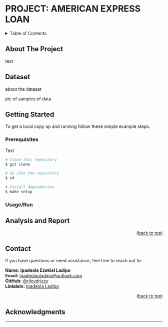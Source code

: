 # PROJECT: AMERICAN EXPRESS LOAN

<!-- TABLE OF CONTENTS -->
<details>
  <summary>Table of Contents</summary>
  <ol>
    <li><a href="#about-the-project">About The Project</a></li>
    <li><a href="#dataset">Dataset</a></li>
    <li>
      <a href="#getting-started">Getting Started</a>
      <ul>
        <li><a href="#prerequisites">Prerequisites</a></li>
      </ul>
    </li>
    <li><a href="#analysis-and-report">Analysis and Report</a></li>
    <li><a href="#contact">Contact</a></li>
    <li><a href="#acknowledgments">Acknowledgments</a></li>
  </ol>
</details>

## About The Project

text

## Dataset

about the dataset

pic of samples of data

<!-- GETTING STARTED -->
## Getting Started

To get a local copy up and running follow these simple example steps.

### Prerequisites

Text

```bash
# Clone this repository
$ git clone 

# Go into the repository
$ cd 

# Install dependencies
$ make setup
```

### Usage/Run

## Analysis and Report

<p align="right">(<a href="#readme-top">back to top</a>)</p>

<!-- CONTACT -->
## Contact

If you have questions or need assistance, feel free to reach out to:

**Name:** **Ipadeola Ezekiel Ladipo**  
**Email:** <ipadeolaoladipo@outlook.com>  
**GitHub:** [@rileydrizzy](https://github.com/rileydrizzy)  
**Linkdeln:** [Ipadeola Ladipo](https://www.linkedin.com/in/ladipo-ipadeola/)

<p align="right">(<a href="#readme-top">back to top</a>)</p>

## Acknowledgments

---
